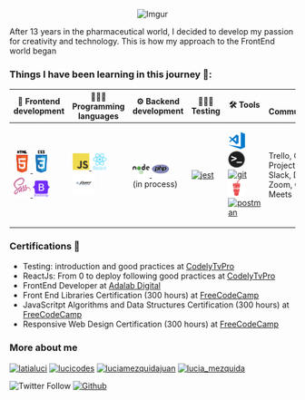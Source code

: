 <center>

![Imgur](https://i.ibb.co/0msb4x3/Captura-de-pantalla-2020-12-03-a-las-20-21-23.png)

</center>

After 13 years in the pharmaceutical world, I decided to develop my passion for creativity and technology. This is how my approach to the FrontEnd world began

### Things I have been learning in this journey 🚀:

|🦄 **Frontend development**|👩🏻‍💻 **Programming languages**| ⚙️ **Backend development**|🕵🏻‍♀️ **Testing**|🛠 **Tools**|📞 **Communication**|Agile|
|---|---|---|---|---|---|---|
| <p align="left"> <a href="https://www.w3.org/html/" target="_blank"> <img src="https://raw.githubusercontent.com/devicons/devicon/master/icons/html5/html5-original-wordmark.svg" alt="html5" width="30" height="40"/> </a><a href="https://www.w3schools.com/css/" target="_blank"> <img src="https://raw.githubusercontent.com/devicons/devicon/master/icons/css3/css3-original-wordmark.svg" alt="css3" width="30" height="40"/> </a><a href="https://sass-lang.com" target="_blank"> <img src="https://raw.githubusercontent.com/devicons/devicon/master/icons/sass/sass-original.svg" alt="sass" width="30" height="40"/> </a><a href="https://getbootstrap.com" target="_blank"> <img src="https://raw.githubusercontent.com/devicons/devicon/master/icons/bootstrap/bootstrap-plain-wordmark.svg" alt="bootstrap" width="30" height="30"/> </a></p>  |<p align="left"><a href="https://devel ⚙️oper.mozilla.org/en-US/docs/Web/JavaScript" target="_blank"> <img src="https://raw.githubusercontent.com/devicons/devicon/master/icons/javascript/javascript-original.svg" alt="javascript" width="30" height="30"/> </a><a href="https://reactjs.org/" target="_blank"> <img src="https://raw.githubusercontent.com/devicons/devicon/master/icons/react/react-original-wordmark.svg" alt="react" height="30"/></a><a href="https://www.w3schools.com/jquery/jquery_intro.asp" target="_blank"> <img src="https://raw.githubusercontent.com/github/explore/80688e429a7d4ef2fca1e82350fe8e3517d3494d/topics/jquery/jquery.png" alt="jQuery" height="40"> </a></p>   | <p align="left"><a href="https://nodejs.org" target="_blank"> <img src="https://raw.githubusercontent.com/devicons/devicon/master/icons/nodejs/nodejs-original-wordmark.svg" alt="nodejs" height="30"/><a href="https://www.w3schools.com/php/php_intro.asp" target="_blank"> <img src="https://raw.githubusercontent.com/github/explore/80688e429a7d4ef2fca1e82350fe8e3517d3494d/topics/php/php.png" alt="php" height="30"/> </a><br/>(in process)</p>  | <p align="left"><a href="https://jestjs.io" target="_blank"> <img src="https://www.vectorlogo.zone/logos/jestjsio/jestjsio-icon.svg" alt="jest" height="30"/> </a></p>| <p align="left"><a href="https://code.visualstudio.com/" target="_blank"> <img src="https://raw.githubusercontent.com/github/explore/80688e429a7d4ef2fca1e82350fe8e3517d3494d/topics/visual-studio-code/visual-studio-code.png" alt="VS Code" height="30"> </a><a href="https://iterm2.com/" target="_blank"><img src="https://raw.githubusercontent.com/github/explore/80688e429a7d4ef2fca1e82350fe8e3517d3494d/topics/terminal/terminal.png" alt="terminal" height="30"> </a><a href="https://git-scm.com/" target="_blank"> <img src="https://www.vectorlogo.zone/logos/git-scm/git-scm-icon.svg" alt="git" height="30"/> </a> <a href="https://gulpjs.com" target="_blank"> <img src="https://raw.githubusercontent.com/devicons/devicon/master/icons/gulp/gulp-plain.svg" alt="gulp" height="30"/> </a><a href="https://postman.com" target="_blank"> <img src="https://www.vectorlogo.zone/logos/getpostman/getpostman-icon.svg" alt="postman" height="30"/> </a> </p>  | Trello, Github Projects <br/>Slack, Discord, Zoom, Google Meets  |Scrum|

### Certifications 📜
  - Testing: introduction and good practices at [CodelyTvPro](https://pro.codely.tv/library/)
  - ReactJs: From 0 to deploy following good practices at [CodelyTvPro](https://pro.codely.tv/library/)
  - FrontEnd Developer at <a href="https://adalab.es/" target="_blank">Adalab Digital</a>
  - Front End Libraries Certification (300 hours) at <a href="https://www.freecodecamp.org/" target="_blank">FreeCodeCamp</a>
  - JavaScritpt Algorithms and Data Structures Certification (300 hours) at <a href="https://www.freecodecamp.org/" target="_blank">FreeCodeCamp</a>
  - Responsive Web Design Certification (300 hours) at <a href="https://www.freecodecamp.org/" target="_blank">FreeCodeCamp</a>

### More about me
 
<p align="left">
<a href="https://codepen.io/LuciaMezquida" target="_blank"><img align="center" src="https://cdn.jsdelivr.net/npm/simple-icons@3.0.1/icons/codepen.svg" alt="latialuci" height="20" /></a>
<a href="https://twitter.com/LuciCodes" target="_blank"><img align="center" src="https://img.shields.io/badge/Twitter-1DA1F2?style=for-the-badge&logo=twitter&logoColor=white" alt="lucicodes" height="20"/></a>
<a href="https://linkedin.com/in/luciamezquidajuan" target="_blank"><img align="center" src="https://img.shields.io/badge/LinkedIn-0077B5?style=for-the-badge&logo=linkedin&logoColor=white" alt="luciamezquidajuan" height="20"/></a>
<a href="https://www.hackerrank.com/lucia_mezquida" target="_blank"><img align="center" src="https://cdn.jsdelivr.net/npm/simple-icons@3.0.1/icons/hackerrank.svg" alt="lucia_mezquida" height="20"/></a>
</p>



  
![Twitter Follow](https://img.shields.io/twitter/follow/LuciCodes?logoColor=%007ACC&style=social)   [![Github](https://img.shields.io/github/followers/LuciaMezquida?label=Follow&style=social)](https://github.com/LuciaMezquida)


